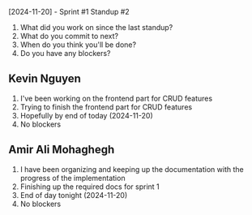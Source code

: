 [2024-11-20] - Sprint #1 Standup #2

1. What did you work on since the last standup?
2. What do you commit to next?
3. When do you think you'll be done?
4. Do you have any blockers?

## Kevin Nguyen

1. I've been working on the frontend part for CRUD features
2. Trying to finish the frontend part for CRUD features
3. Hopefully by end of today (2024-11-20)
4. No blockers

## Amir Ali Mohaghegh

1. I have been organizing and keeping up the documentation with the progress of the implementation
2. Finishing up the required docs for sprint 1
3. End of day tonight (2024-11-20)
4. No blockers
